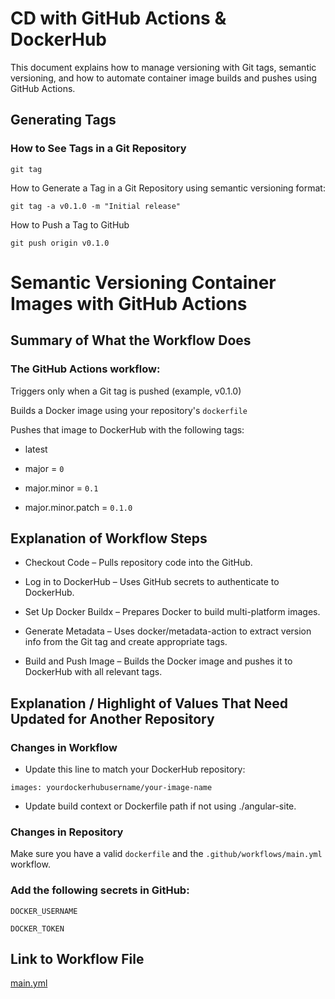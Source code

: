 # CD with GitHub Actions & DockerHub

This document explains how to manage versioning with Git tags, semantic versioning, and how to automate container image builds and pushes using GitHub Actions.

## Generating Tags

### How to See Tags in a Git Repository

```
git tag
```

How to Generate a Tag in a Git Repository using semantic versioning format:

```
git tag -a v0.1.0 -m "Initial release"
```

How to Push a Tag to GitHub

```
git push origin v0.1.0
```

# Semantic Versioning Container Images with GitHub Actions
## Summary of What the Workflow Does
### The GitHub Actions workflow:

Triggers only when a Git tag is pushed (example, v0.1.0)

Builds a Docker image using your repository's `dockerfile`

Pushes that image to DockerHub with the following tags:

- latest

- major = `0`

- major.minor = `0.1`

- major.minor.patch = `0.1.0`

## Explanation of Workflow Steps

- Checkout Code – Pulls repository code into the GitHub.

- Log in to DockerHub – Uses GitHub secrets to authenticate to DockerHub.

- Set Up Docker Buildx – Prepares Docker to build multi-platform images.

- Generate Metadata – Uses docker/metadata-action to extract version info from the Git tag and create appropriate tags.

- Build and Push Image – Builds the Docker image and pushes it to DockerHub with all relevant tags.

## Explanation / Highlight of Values That Need Updated for Another Repository

### Changes in Workflow

- Update this line to match your DockerHub repository:

```
images: yourdockerhubusername/your-image-name
```

- Update build context or Dockerfile path if not using ./angular-site.

### Changes in Repository

Make sure you have a valid `dockerfile` and the `.github/workflows/main.yml` workflow.

### Add the following secrets in GitHub:
```
DOCKER_USERNAME
```
```
DOCKER_TOKEN 
```

## Link to Workflow File
[main.yml](https://github.com/WSU-kduncan/ceg3120-cicd-T0mmyt0m/blob/main/.github/workflows/main.yml)


